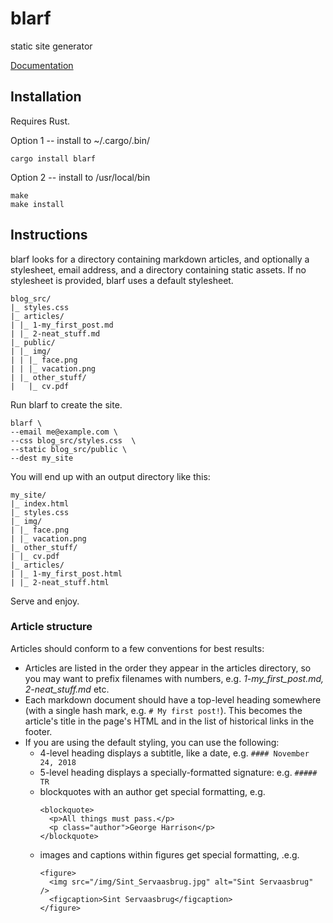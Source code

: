 # blarf

static site generator

[Documentation](https://docs.rs/blarf/)

## Installation

Requires Rust.

Option 1 -- install to ~/.cargo/.bin/

```
cargo install blarf
```

Option 2 -- install to /usr/local/bin

```
make
make install
```

## Instructions

blarf looks for a directory containing markdown articles, and optionally a stylesheet, email address, and a directory containing static assets. If no stylesheet is provided, blarf uses a default stylesheet.

```
blog_src/
|_ styles.css
|_ articles/
| |_ 1-my_first_post.md
| |_ 2-neat_stuff.md
|_ public/
| |_ img/
| | |_ face.png
| | |_ vacation.png
| |_ other_stuff/
|   |_ cv.pdf
```

Run blarf to create the site.

```
blarf \
--email me@example.com \
--css blog_src/styles.css  \
--static blog_src/public \
--dest my_site
```

You will end up with an output directory like this:

```
my_site/
|_ index.html
|_ styles.css
|_ img/
| |_ face.png
| |_ vacation.png
|_ other_stuff/
| |_ cv.pdf
|_ articles/
| |_ 1-my_first_post.html
| |_ 2-neat_stuff.html
```

Serve and enjoy.

### Article structure

Articles should conform to a few conventions for best results:

* Articles are listed in the order they appear in the articles directory, so you may want to prefix filenames with numbers, e.g. _1-my_first_post.md, 2-neat_stuff.md_ etc.
* Each markdown document should have a top-level heading somewhere (with a single hash mark, e.g. `# My first post!`). This becomes the article's title in the page's HTML and in the list of historical links in the footer.
* If you are using the default styling, you can use the following:
  - 4-level heading displays a subtitle, like a date, e.g. `#### November 24, 2018`
  - 5-level heading displays a specially-formatted signature: e.g. `##### TR`
  - blockquotes with an author get special formatting, e.g.
    ```
    <blockquote>
      <p>All things must pass.</p>
      <p class="author">George Harrison</p>
    </blockquote>
    ```
  - images and captions within figures get special formatting, .e.g.
    ```    
    <figure>
      <img src="/img/Sint_Servaasbrug.jpg" alt="Sint Servaasbrug" />
      <figcaption>Sint Servaasbrug</figcaption>
    </figure>
    ```
